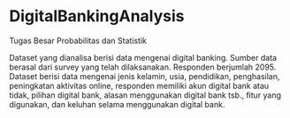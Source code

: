 # DigitalBankingAnalysis

Tugas Besar Probabilitas dan Statistik

Dataset yang dianalisa berisi data mengenai digital banking. 
Sumber data berasal dari survey yang telah dilaksanakan.
Responden berjumlah 2095. Dataset berisi data mengenai jenis kelamin, usia, pendidikan, penghasilan, peningkatan aktivitas online, responden memiliki akun digital bank atau tidak, pilihan digital bank, alasan menggunakan digital bank tsb., fitur yang digunakan, dan keluhan selama menggunakan digital bank.

